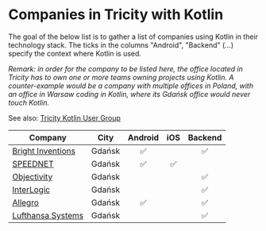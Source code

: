 # Companies in Tricity with Kotlin

The goal of the below list is to gather a list of companies using Kotlin in their technology stack. The ticks in the columns "Android", "Backend" (...) specify the context where Kotlin is used.

_Remark: in order for the company to be listed here, the office located in Tricity has to own one or more teams owning projects using Kotlin. A counter-example would be a company with multiple offices in Poland, with an office in Warsaw coding in Kotlin, where its Gdańsk office would never touch Kotlin._

See also: [Tricity Kotlin User Group](https://www.meetup.com/tricity-kotlin-user-group/)

| Company                                                                 | City        | Android | iOS  | Backend |
|-------------------------------------------------------------------------|-------------|:-------:|:----:|:-------:|
| [Bright Inventions](https://brightinventions.pl/)                       | Gdańsk      | ✅      |       | ✅      |
| [SPEEDNET](https://speednet.pl/)                                        | Gdańsk      | ✅      | ✅    |        |
| [Objectivity](https://objectivity.co.uk/)                               | Gdańsk      |         |       | ✅      |
| [InterLogic](https://www.interlogic.dk/poland/)                         | Gdańsk      |         |       | ✅      |
| [Allegro](https://allegro.pl/praca)                                     | Gdańsk      | ✅      |       | ✅      |
| [Lufthansa Systems](https://lhsystems.pl/)                              | Gdańsk      |         |       | ✅      |

